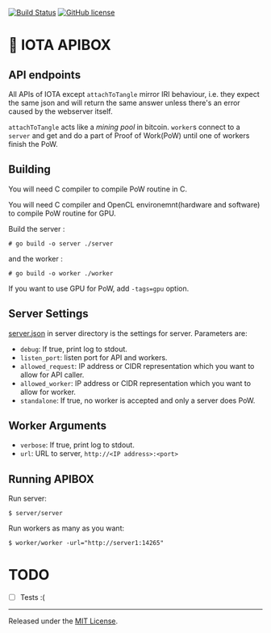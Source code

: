 [![Build Status](https://travis-ci.org/iotaledger/apibox.svg?branch=master)](https://travis-ci.org/iotaledger/apibox)
[![GitHub license](https://img.shields.io/badge/license-MIT-blue.svg)](https://raw.githubusercontent.com/iotaledger/apibox/master/LICENSE)

# :baby_chick: IOTA APIBOX

## API endpoints

All APIs of IOTA except `attachToTangle` mirror IRI behaviour, i.e. they expect the 
same json and will return the same answer unless there's an error caused by the
webserver itself.

`attachToTangle` acts like a _mining pool_ in bitcoin. `worker`s connect to a `server`
and get and do a part of Proof of Work(PoW) until one of workers finish the PoW.

## Building

You will need C compiler to compile PoW routine in C.

You will need C compiler and OpenCL environemnt(hardware and software) to compile PoW routine for GPU.

Build the server :

```
# go build -o server ./server
```

and the worker :

```
# go build -o worker ./worker
```

If you want to use GPU for PoW, add `-tags=gpu` option.

## Server Settings

[server.json](server/server.json) in server directory is the settings for server. Parameters are:

* `debug`: If true, print log to stdout.
* `listen_port`: listen port for API and workers.
* `allowed_request`: IP address or CIDR representation which you want to allow for API caller. 
* `allowed_worker`: IP address or CIDR representation which you want to allow for worker. 
* `standalone`: If  true, no worker is accepted and only a server does PoW.

## Worker Arguments

* `verbose`:  If true, print log to stdout.
* `url`: URL to server, `http://<IP address>:<port>`

## Running APIBOX

Run server:

```
$ server/server
```

Run workers as many as you want:

```
$ worker/worker -url="http://server1:14265"
```

TODO
=========================

* [ ] Tests :(

<hr>

Released under the [MIT License](LICENSE).
